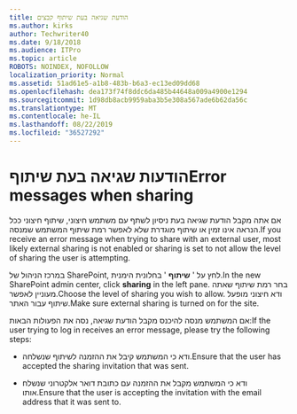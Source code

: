 ```yaml
---
title: הודעת שגיאה בעת שיתוף קבצים
ms.author: kirks
author: Techwriter40
ms.date: 9/18/2018
ms.audience: ITPro
ms.topic: article
ROBOTS: NOINDEX, NOFOLLOW
localization_priority: Normal
ms.assetid: 51ad61e5-a1b8-483b-b6a3-ec13ed09dd68
ms.openlocfilehash: dea173f74f8ddc6da485b44648a009a4900e1294
ms.sourcegitcommit: 1d98db8acb9959aba3b5e308a567ade6b62da56c
ms.translationtype: MT
ms.contentlocale: he-IL
ms.lasthandoff: 08/22/2019
ms.locfileid: "36527292"
---
```

# <a name="error-messages-when-sharing"></a><span data-ttu-id="af163-102">הודעות שגיאה בעת שיתוף</span><span class="sxs-lookup"><span data-stu-id="af163-102">Error messages when sharing</span></span>

<span data-ttu-id="af163-103">אם אתה מקבל הודעת שגיאה בעת ניסיון לשתף עם משתמש חיצוני, שיתוף חיצוני ככל הנראה אינו זמין או שיתוף מוגדרת שלא לאפשר רמת שיתוף המשתמש שמנסה.</span><span class="sxs-lookup"><span data-stu-id="af163-103">If you receive an error message when trying to share with an external user, most likely external sharing is not enabled or sharing is set to not allow the level of sharing the user is attempting.</span></span>
  
<span data-ttu-id="af163-104">במרכז הניהול של SharePoint, לחץ על ' **שיתוף** ' בחלונית הימנית.</span><span class="sxs-lookup"><span data-stu-id="af163-104">In the  new SharePoint admin center, click **sharing** in the left pane.</span></span> <span data-ttu-id="af163-105">בחר רמת שיתוף שאתה מעוניין לאפשר.</span><span class="sxs-lookup"><span data-stu-id="af163-105">Choose the level of sharing you wish to allow.</span></span> <span data-ttu-id="af163-106">ודא חיצוני מופעל שיתוף עבור האתר.</span><span class="sxs-lookup"><span data-stu-id="af163-106">Make sure external sharing is turned on for the site.</span></span> 
  
<span data-ttu-id="af163-107">אם המשתמש מנסה להיכנס מקבל הודעת שגיאה, נסה את הפעולות הבאות:</span><span class="sxs-lookup"><span data-stu-id="af163-107">If the user trying to log in receives an error message, please try the following steps:</span></span>
  
- <span data-ttu-id="af163-108">ודא כי המשתמש קיבל את ההזמנה לשיתוף שנשלחה.</span><span class="sxs-lookup"><span data-stu-id="af163-108">Ensure that the user has accepted the sharing invitation that was sent.</span></span>
    
- <span data-ttu-id="af163-109">ודא כי המשתמש מקבל את ההזמנה עם כתובת דואר אלקטרוני שנשלח אותו.</span><span class="sxs-lookup"><span data-stu-id="af163-109">Ensure that the user is accepting the invitation with the email address that it was sent to.</span></span>
    

